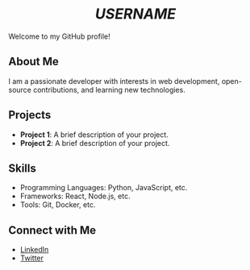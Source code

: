 # $$USERNAME$$

Welcome to my GitHub profile!

## About Me

I am a passionate developer with interests in web development, open-source contributions, and learning new technologies.

## Projects

- **Project 1**: A brief description of your project.
- **Project 2**: A brief description of your project.

## Skills

- Programming Languages: Python, JavaScript, etc.
- Frameworks: React, Node.js, etc.
- Tools: Git, Docker, etc.

## Connect with Me

- [LinkedIn](https://www.linkedin.com/in/$$USERNAME$$)
- [Twitter](https://twitter.com/$$USERNAME$$)
